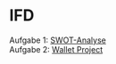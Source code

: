 # IFD

Aufgabe 1: 
<a href="https://github.com/BusraAylin/IFD/blob/main/task0_swot.md">SWOT-Analyse</a> </br>
Aufgabe 2: 
<a href="https://github.com/BusraAylin/IFD/blob/main/Wallet%20Project.pdf">Wallet Project</a>

